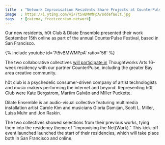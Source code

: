 ```yaml
---
title  : "Network Improvisation Residents Share Projects at CounterPulse Festival"
image  : https://i.ytimg.com/vi/7t5vBMWMPpA/sddefault.jpg
tags   : [catena, freeicecream-network]
---
```

Our new residents, h0t Club & Dilate Ensemble presented their work September 15th online as part of the annual CounterPulse Festival, based in San Francisco. 

{% include youtube id='7t5vBMWMPpA'
   ratio='56' %}

The two collaborative collectives [will participate in](/h0t-club-dilate-ensemble-counterpulse-residencies/) Thoughtworks Arts 16-week residency with our partner CounterPulse, including the greater Bay area creative community.

<!--excerpt-ends-->

h0t club is a psychedelic consumer-driven company of artist technologists and music makers performing the internet and beyond. Representing h0t Club were Kate Bergstrom, Martim Galvão and Miller Puckette.

Dilate Ensemble is an audio-visual collective featuring multimedia installation artist Carole Kim and musicians Gloria Damijan, Scott L. Miller, Luisa Muhr and Jon Raskin.

The two collectives showed selections from their previous works, tying them into the residency theme of "Improvising the Net(Work)."  This kick-off event launched launched the start of their residencies, which will take place both in San Francisco and online.
